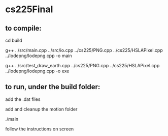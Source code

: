 # cs225Final

## to compile:

cd build

g++ ../src/main.cpp ../src/io.cpp ../cs225/PNG.cpp ../cs225/HSLAPixel.cpp ../lodepng/lodepng.cpp -o main

g++ ../src/test_draw_earth.cpp ../cs225/PNG.cpp ../cs225/HSLAPixel.cpp ../lodepng/lodepng.cpp -o exe

## to run, under the build folder:

add the .dat files

add and cleanup the motion folder

./main

follow the instructions on screen

